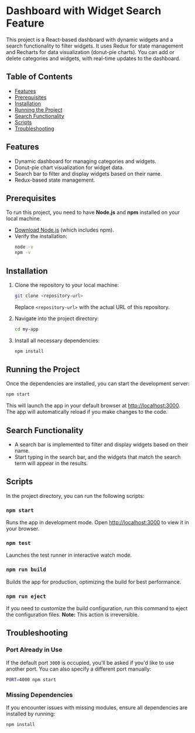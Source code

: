 
# Dashboard with Widget Search Feature

This project is a React-based dashboard with dynamic widgets and a search functionality to filter widgets. It uses Redux for state management and Recharts for data visualization (donut-pie charts). You can add or delete categories and widgets, with real-time updates to the dashboard.

## Table of Contents

- [Features](#features)
- [Prerequisites](#prerequisites)
- [Installation](#installation)
- [Running the Project](#running-the-project)
- [Search Functionality](#search-functionality)
- [Scripts](#scripts)
- [Troubleshooting](#troubleshooting)

## Features

- Dynamic dashboard for managing categories and widgets.
- Donut-pie chart visualization for widget data.
- Search bar to filter and display widgets based on their name.
- Redux-based state management.

## Prerequisites

To run this project, you need to have **Node.js** and **npm** installed on your local machine.

- [Download Node.js](https://nodejs.org/) (which includes npm).
- Verify the installation:
  ```bash
  node -v
  npm -v
  ```

## Installation

1. Clone the repository to your local machine:
   ```bash
   git clone <repository-url>
   ```
   Replace `<repository-url>` with the actual URL of this repository.

2. Navigate into the project directory:
   ```bash
   cd my-app
   ```

3. Install all necessary dependencies:
   ```bash
   npm install
   ```

## Running the Project

Once the dependencies are installed, you can start the development server:

```bash
npm start
```

This will launch the app in your default browser at [http://localhost:3000](http://localhost:3000). The app will automatically reload if you make changes to the code.

## Search Functionality

- A search bar is implemented to filter and display widgets based on their name.
- Start typing in the search bar, and the widgets that match the search term will appear in the results.

## Scripts

In the project directory, you can run the following scripts:

### `npm start`

Runs the app in development mode. Open [http://localhost:3000](http://localhost:3000) to view it in your browser.

### `npm test`

Launches the test runner in interactive watch mode.

### `npm run build`

Builds the app for production, optimizing the build for best performance.

### `npm run eject`

If you need to customize the build configuration, run this command to eject the configuration files. **Note:** This action is irreversible.

## Troubleshooting

### Port Already in Use
If the default port `3000` is occupied, you'll be asked if you'd like to use another port. You can also specify a different port manually:
```bash
PORT=4000 npm start
```

### Missing Dependencies
If you encounter issues with missing modules, ensure all dependencies are installed by running:
```bash
npm install
```



